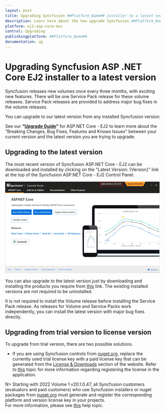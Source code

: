 ```yaml
---
layout: post
title: Upgrading Syncfusion ##Platform_Name## installer to a latest version - Syncfusion
description: Learn here about the how upgrade Syncfusion ##Platform_Name## installer to a latest version from website and control panel.
platform: ej2-asp-core-mvc
control: Upgrading
publishingplatform: ##Platform_Name##
documentation: ug
---
```


# Upgrading Syncfusion ASP .NET Core EJ2 installer to a latest version

Syncfusion releases new volumes once every three months, with exciting new features. There will be one Service Pack release for these volume releases. Service Pack releases are provided to address major bug fixes in the volume releases.

You can upgrade to our latest version from any installed Syncfusion version.

See our **"[Upgrade Guide](https://help.syncfusion.com/upgrade-guide/aspnet-core-ui-controls)"** for ASP.NET Core - EJ2 to learn more about the "Breaking Changes, Bug Fixes, Features and Knows Issues" between your current version and the latest version you are trying to upgrade.

## Upgrading to the latest version

The most recent version of Syncfusion ASP.NET Core - EJ2 can be downloaded and installed by clicking on the "Latest Version: {Version}" link at the top of the Syncfusion ASP.NET Core - EJ2 Control Panel.

![Web Installer Upgrade](images\upgrade1.png)

You can also upgrade to the latest version just by downloading and installing the products you require from [this](https://www.syncfusion.com/account/downloads/latest-version) link. The existing installed versions are not required to be uninstalled.

It is not required to install the Volume release before installing the Service Pack release. As releases for Volume and Service Packs work independently, you can install the latest version with major bug fixes directly.

## Upgrading from trial version to license version

To upgrade from trial version, there are two possible solutions.

* If you are using Syncfusion controls from [nuget.org](https://www.nuget.org/packages?q=syncfusion), replace the currently used trial license key with a paid license key that can be generated from the [License & Downloads](https://www.syncfusion.com/account/downloads) section of the website. Refer to [this](https://ej2.syncfusion.com/aspnetcore/documentation/licensing/how-to-register-in-an-application) topic for more information regarding registering the license in the application.

N> Starting with 2022 Volume 1 v20.1.0.47, all Syncfusion customers (evaluators and paid customers) who use Syncfusion installers or nuget packages from [nuget.org](https://www.nuget.org/packages?q=Syncfusion) must generate and register the corresponding platform and version license key in your projects.<br>
For more information, please see [this](https://ej2.syncfusion.com/aspnetcore/documentation/licensing/overview) help topic.